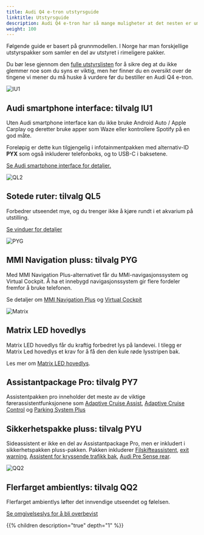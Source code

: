```yaml
---
title: Audi Q4 e-tron utstyrsguide
linktitle: Utstyrsguide
description: Audi Q4 e-tron har så mange muligheter at det nesten er umulig å få oversikten. Vi prøver å hjelpe deg med å velge de viktigste alternativene. 
weight: 100
---
```


Følgende guide er basert på grunnmodellen. I Norge har man forskjellige utstyrspakker som samler en del av utstyret i rimeligere pakker.

Du bør lese gjennom den [fulle utstyrslisten](list) for å sikre deg at du ikke glemmer noe som du syns er viktig, men her finner du en oversikt over de tingene vi mener du må huske å vurdere før du bestiller en Audi Q4 e-tron.

![IU1](https://media.electrichasgoneaudi.net/multimedia/models/q4-e-tron/optionguide/iu1.jpg)

## Audi smartphone interface: tilvalg IU1

Uten Audi smartphone interface kan du ikke bruke Android Auto / Apple Carplay og deretter bruke apper som Waze eller kontrollere Spotify på en god måte.

Foreløpig er dette kun tilgjengelig i infotainmentpakken med alternativ-ID **PYX** som også inkluderer telefonboks, og to USB-C i baksetene.

[Se Audi smartphone interface for detaljer.](../technology/uiandoperations/smartphoneinterface/)

![QL2](https://media.electrichasgoneaudi.net/multimedia/models/q4-e-tron/optionguide/ql5.jpg)

## Sotede ruter: tilvalg QL5

Forbedrer utseendet mye, og du trenger ikke å kjøre rundt i et akvarium på utstilling.

[Se vinduer for detaljer](../exterior/windows/#privacy-glass)

![PYG](https://media.electrichasgoneaudi.net/multimedia/models/q4-e-tron/optionguide/pyg.jpg)

## MMI Navigation pluss: tilvalg PYG

Med MMI Navigation Plus-alternativet får du MMI-navigasjonssystem og Virtual Cockpit.
Å ha et innebygd navigasjonssystem gir flere fordeler fremfor å bruke telefonen.

Se detaljer om [MMI Navigation Plus](../technology/uiandoperations/navigation/) og
[Virtual Cockpit](../technology/uiandoperations/virtualcockpit/)

![Matrix](https://media.electrichasgoneaudi.net/multimedia/models/q4-e-tron/technology/lights/signature1s.jpg)

## Matrix LED hovedlys

Matrix LED hovedlys får du kraftig forbedret lys på landevei. I tilegg er Matrix Led hovedlys et krav for å få den den kule røde lysstripen bak.

Les mer om [Matrix LED hovedlys](../technology/lights/#matrix-frontlykter).

## Assistantpackage Pro: tilvalg PY7

Assistentpakken pro inneholder det meste av de viktige førerassistentfunksjonene som [Adaptive Cruise Assist](../technology/drivingassistance/adaptivecruiseassist/), [Adaptive Cruise Control](../technology/drivingassistance/adaptivecruisecontrol/) og [Parking System Plus](../technology/drivingassistance/parkingsystemplus/)

## Sikkerhetspakke pluss: tilvalg PYU

Sideassistent er ikke en del av Assistantpackage Pro, men er inkludert i sikkerhetspakken pluss-pakken. Pakken inkluderer [Filskifteassistent](../technology/drivingassistance/sideassist/), [exit warning](../technology/drivingassistance/exitwarning/), [Assistent for kryssende trafikk bak](../technology/drivingassistance/crosstrafficassistrear/), [Audi Pre Sense rear](../technology/drivingassistance/presenserear/).

![QQ2](https://media.electrichasgoneaudi.net/multimedia/models/q4-e-tron/optionguide/qq2.jpg)

## Flerfarget ambientlys: tilvalg QQ2

Flerfarget ambientlys løfter det innvendige utseendet og følelsen.

[Se omgivelseslys for å bli overbevist](../interior/lights/)

{{% children description="true" depth="1" %}}
